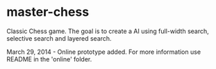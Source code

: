 master-chess
============

Classic Chess game. The goal is to create a AI using full-width search, selective search and layered search.


March 29, 2014 - Online prototype added.
For more information use README in the 'online' folder.
